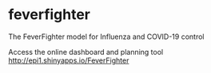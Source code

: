 # feverfighter
The FeverFighter model for Influenza and COVID-19 control

Access the online dashboard and planning tool
http://epi1.shinyapps.io/FeverFighter
